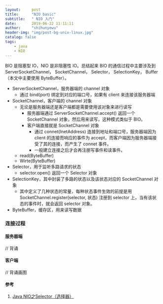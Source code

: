 ```yaml
---
layout:     post
title:      "NIO basic"
subtitle:   " NIO 入门"
date:       2019-06-22 11:11:11
author:     "shihunyewu"
header-img: "img/post-bg-unix-linux.jpg"
catalog: false
tags:
    - java
    - NIO
---
```


BIO 是阻塞型 IO，NIO 是非阻塞性 IO。总结起来 BIO 的通信过程中主要涉及到 ServerSocketChannel， SocketChannel， Selector， SelectionKey， Buffer（本文中主要使用 ByteBuffer）。

- ServerSocketChannel，服务器端的 channel 对象
	- 通过 bind(port) 绑定到对应的端口号，如果有 client 来连接该服务器端
- SocketChannel，客户端的 channel 对象
	- 无论是服务器端还是客户端都是需要使用该对象来进行读写
		- 服务器端通过 ServerSocketChannel.accept() 返回一个 SocketChannel 对象，然后用来读写，这种模式类似于 BIO。
		- 客户端直接就是 SocketChannel 对象
			- 通过 connet(InetAddress) 连接到地址和端口号，服务器端因为 client 的连接而响应的事件为 accept，而客户端因为服务器端接受了其的连接，而产生了 connet 事件。
			- 一般建立连接之后才会再注册写事件和读事件。
	- read(ByteBuffer)
	- Wirte(ByteBuffer)
- Selector，用于监听多路请求的状态
	- selector.open() 返回一个 Selector 对象
- SelectionKey，其中封装了多路的状态以及该状态对应的 SocketChannel 对象
	- 其中定义了几种状态的常量，每种状态事件生效的前提是用 SocketChannel.register(selector, 状态) 注册到 selector 上，当有该状态的事件时，就会返回 selector 对象。
- ByteBuffer，缓存区，用来读写数据

### 连接过程
#### 服务器端
// 背诵
#### 客户端
// 背诵画图

#### 参考
1. [Java NIO之Selector（选择器）](https://www.cnblogs.com/snailclimb/p/9086334.html)